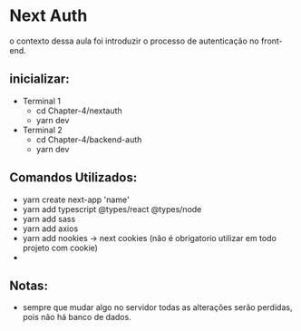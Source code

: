 
# Next Auth

o contexto dessa aula foi introduzir o processo de autenticação no front-end.


## inicializar:
* Terminal 1
  * cd Chapter-4/nextauth
  * yarn dev
* Terminal 2
  * cd Chapter-4/backend-auth
  * yarn dev


## Comandos Utilizados: 

* yarn create next-app 'name'
* yarn add typescript @types/react @types/node
* yarn add sass
* yarn add axios
* yarn add nookies -> next cookies (não é obrigatorio utilizar em todo projeto com cookie)
* 


## Notas: 

* sempre que mudar algo no servidor todas as alterações serão perdidas, pois não há banco de dados.